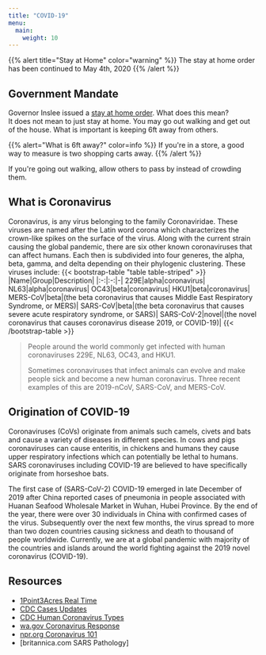 ```yaml
---
title: "COVID-19"
menu:
  main:
    weight: 10
---
```


{{% alert title="Stay at Home" color="warning" %}}
The stay at home order has been continued to May 4th, 2020
{{% /alert %}}

## Government Mandate
Governor Inslee issued a [stay at home order](https://www.governor.wa.gov/sites/default/files/proclamations/20-25%20Coronovirus%20Stay%20Safe-Stay%20Healthy%20%28tmp%29%20%28002%29.pdf). What does this mean?  
It does not mean to just stay at home. You may go out walking and get out of the house.
 What is important is keeping 6ft away from others.

{{% alert="What is 6ft away?" color=info %}}
If you're in a store, a good way to measure is two shopping carts away.
{{% /alert %}}

If you're going out walking, allow others to pass by instead of crowding them.

## What is Coronavirus
Coronavirus, is any virus belonging to the family Coronaviridae. These viruses are named after the Latin word corona which characterizes the crown-like spikes on the surface of the virus. Along with the current strain causing the global pandemic, there are six other known coronaviruses that can affect humans. Each then is subdivided into four generes, the alpha, beta, gamma, and delta depending on their phylogenic clustering. These viruses include: 
{{< bootstrap-table "table table-striped" >}}
|Name|Group|Description|
|:-:|:-:|-|
229E|alpha|coronavirus|
NL63|alpha|coronavirus|
OC43|beta|coronavirus|
HKU1|beta|coronavirus|
MERS-CoV|beta|(the beta coronavirus that causes Middle East Respiratory Syndrome, or MERS)|
SARS-CoV|beta|(the beta coronavirus that causes severe acute respiratory syndrome, or SARS)|
SARS-CoV-2|novel|(the novel coronavirus that causes coronavirus disease 2019, or COVID-19)|
{{< /bootstrap-table >}}

> People around the world commonly get infected with human coronaviruses 229E, NL63, OC43, and HKU1. 
>
> Sometimes coronaviruses that infect animals can evolve and make people sick and become a new human coronavirus. Three recent examples of this are 2019-nCoV, SARS-CoV, and MERS-CoV.

## Origination of COVID-19

Coronaviruses (CoVs) originate from animals such camels, civets and bats and cause a variety of diseases in different species. In cows and pigs coronaviruses can cause enteritis, in chickens and humans they cause upper respiratory infections which can potentially be lethal to humans. SARS coronaviruses including COVID-19 are believed to have specifically originate from horseshoe bats.  

The first case of (SARS-CoV-2) COVID-19 emerged in late December of 2019 after China reported cases of pneumonia in people associated with Huanan Seafood Wholesale Market in Wuhan, Hubei Province. By the end of the year, there were over 30 individuals in China with confirmed cases of the virus. Subsequently over the next few months, the virus spread to more than two dozen countries causing sickness and death to thousand of people worldwide. Currently, we are at a global pandemic with majority of the countries and islands around the world fighting against the 2019 novel coronavirus (COVID-19). 
## Resources

* [1Point3Acres Real Time](https://coronavirus.1point3acres.com/en)
* [CDC Cases Updates](https://www.cdc.gov/coronavirus/2019-ncov/cases-updates/cases-in-us.html)
* [CDC Human Coronavirus Types](https://www.cdc.gov/coronavirus/types.html) 
* [wa.gov Coronavirus Response](https://coronavirus.wa.gov/)
* [npr.org Coronavirus 101](https://www.npr.org/sections/goatsandsoda/2020/01/24/798661901/wuhan-coronavirus-101-what-we-do-and-dont-know-about-a-newly-identified-disease) 
* [britannica.com SARS Pathology]
